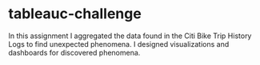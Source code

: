 # tableauc-challenge
In this assignment I aggregated the data found in the Citi Bike Trip History Logs to find unexpected phenomena. I designed visualizations and dashboards for discovered phenomena. 
